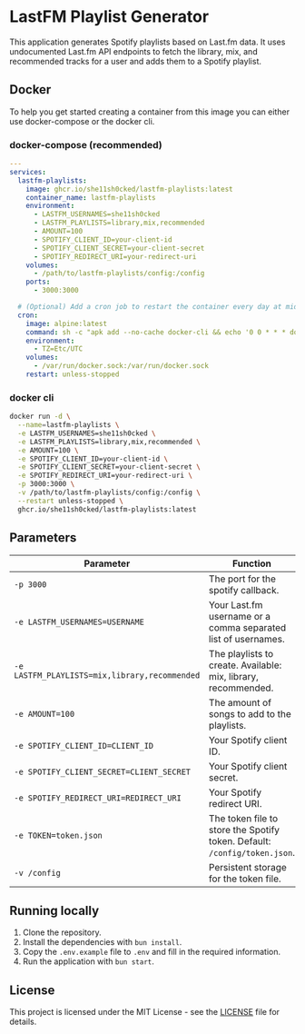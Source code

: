 # LastFM Playlist Generator

This application generates Spotify playlists based on Last.fm data. It uses undocumented Last.fm API endpoints to fetch the library, mix, and recommended tracks for a user and adds them to a Spotify playlist.

## Docker

To help you get started creating a container from this image you can either use docker-compose or the docker cli.

### docker-compose (recommended)

```yaml
---
services:
  lastfm-playlists:
    image: ghcr.io/she11sh0cked/lastfm-playlists:latest
    container_name: lastfm-playlists
    environment:
      - LASTFM_USERNAMES=she11sh0cked
      - LASTFM_PLAYLISTS=library,mix,recommended
      - AMOUNT=100
      - SPOTIFY_CLIENT_ID=your-client-id
      - SPOTIFY_CLIENT_SECRET=your-client-secret
      - SPOTIFY_REDIRECT_URI=your-redirect-uri
    volumes:
      - /path/to/lastfm-playlists/config:/config
    ports:
      - 3000:3000

  # (Optional) Add a cron job to restart the container every day at midnight.
  cron:
    image: alpine:latest
    command: sh -c "apk add --no-cache docker-cli && echo '0 0 * * * docker start lastfm-playlists' > /etc/crontabs/root && crond -f"
    environment:
      - TZ=Etc/UTC
    volumes:
      - /var/run/docker.sock:/var/run/docker.sock
    restart: unless-stopped
```

### docker cli

```bash
docker run -d \
  --name=lastfm-playlists \
  -e LASTFM_USERNAMES=she11sh0cked \
  -e LASTFM_PLAYLISTS=library,mix,recommended \
  -e AMOUNT=100 \
  -e SPOTIFY_CLIENT_ID=your-client-id \
  -e SPOTIFY_CLIENT_SECRET=your-client-secret \
  -e SPOTIFY_REDIRECT_URI=your-redirect-uri \
  -p 3000:3000 \
  -v /path/to/lastfm-playlists/config:/config \
  --restart unless-stopped \
  ghcr.io/she11sh0cked/lastfm-playlists:latest
```

## Parameters

| Parameter                                     | Function                                                                  |
| --------------------------------------------- | ------------------------------------------------------------------------- |
| `-p 3000`                                     | The port for the spotify callback.                                        |
| `-e LASTFM_USERNAMES=USERNAME`                | Your Last.fm username or a comma separated list of usernames.             |
| `-e LASTFM_PLAYLISTS=mix,library,recommended` | The playlists to create. Available: mix, library, recommended.            |
| `-e AMOUNT=100`                               | The amount of songs to add to the playlists.                              |
| `-e SPOTIFY_CLIENT_ID=CLIENT_ID`              | Your Spotify client ID.                                                   |
| `-e SPOTIFY_CLIENT_SECRET=CLIENT_SECRET`      | Your Spotify client secret.                                               |
| `-e SPOTIFY_REDIRECT_URI=REDIRECT_URI`        | Your Spotify redirect URI.                                                |
| `-e TOKEN=token.json`                         | The token file to store the Spotify token. Default: `/config/token.json`. |
| `-v /config`                                  | Persistent storage for the token file.                                    |

## Running locally

1. Clone the repository.
2. Install the dependencies with `bun install`.
3. Copy the `.env.example` file to `.env` and fill in the required information.
4. Run the application with `bun start`.

## License

This project is licensed under the MIT License - see the [LICENSE](LICENSE) file for details.
